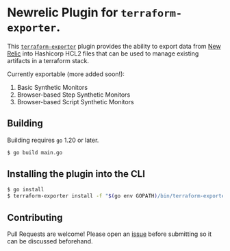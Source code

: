 # Newrelic Plugin for `terraform-exporter`.

This [`terraform-exporter`](https://github.com/gideaworx/terraform-exporter)
plugin provides the ability to export data from [New Relic](https://newrelic.com)
into Hashicorp HCL2 files that can be used to manage existing artifacts in a 
terraform stack.

Currently exportable (more added soon!):
1. Basic Synthetic Monitors
1. Browser-based Step Synthetic Monitors
1. Browser-based Script Synthetic Monitors

## Building

Building requires `go` 1.20 or later.

```bash
$ go build main.go
```

## Installing the plugin into the CLI

```bash
$ go install
$ terraform-exporter install -f "$(go env GOPATH)/bin/terraform-exporter-newrelic-plugin"
```

## Contributing

Pull Requests are welcome! Please open an [issue](/issues/new) before submitting
so it can be discussed beforehand.
